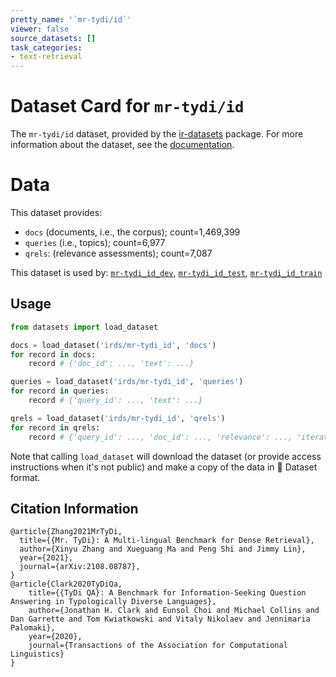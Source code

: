 ```yaml
---
pretty_name: '`mr-tydi/id`'
viewer: false
source_datasets: []
task_categories:
- text-retrieval
---
```


# Dataset Card for `mr-tydi/id`

The `mr-tydi/id` dataset, provided by the [ir-datasets](https://ir-datasets.com/) package.
For more information about the dataset, see the [documentation](https://ir-datasets.com/mr-tydi#mr-tydi/id).

# Data

This dataset provides:
 - `docs` (documents, i.e., the corpus); count=1,469,399
 - `queries` (i.e., topics); count=6,977
 - `qrels`: (relevance assessments); count=7,087


This dataset is used by: [`mr-tydi_id_dev`](https://huggingface.co/datasets/irds/mr-tydi_id_dev), [`mr-tydi_id_test`](https://huggingface.co/datasets/irds/mr-tydi_id_test), [`mr-tydi_id_train`](https://huggingface.co/datasets/irds/mr-tydi_id_train)


## Usage

```python
from datasets import load_dataset

docs = load_dataset('irds/mr-tydi_id', 'docs')
for record in docs:
    record # {'doc_id': ..., 'text': ...}

queries = load_dataset('irds/mr-tydi_id', 'queries')
for record in queries:
    record # {'query_id': ..., 'text': ...}

qrels = load_dataset('irds/mr-tydi_id', 'qrels')
for record in qrels:
    record # {'query_id': ..., 'doc_id': ..., 'relevance': ..., 'iteration': ...}

```

Note that calling `load_dataset` will download the dataset (or provide access instructions when it's not public) and make a copy of the
data in 🤗 Dataset format.

## Citation Information

```
@article{Zhang2021MrTyDi,
  title={{Mr. TyDi}: A Multi-lingual Benchmark for Dense Retrieval}, 
  author={Xinyu Zhang and Xueguang Ma and Peng Shi and Jimmy Lin},
  year={2021},
  journal={arXiv:2108.08787},
}
@article{Clark2020TyDiQa,
    title={{TyDi QA}: A Benchmark for Information-Seeking Question Answering in Typologically Diverse Languages},
    author={Jonathan H. Clark and Eunsol Choi and Michael Collins and Dan Garrette and Tom Kwiatkowski and Vitaly Nikolaev and Jennimaria Palomaki},
    year={2020},
    journal={Transactions of the Association for Computational Linguistics}
}
```
